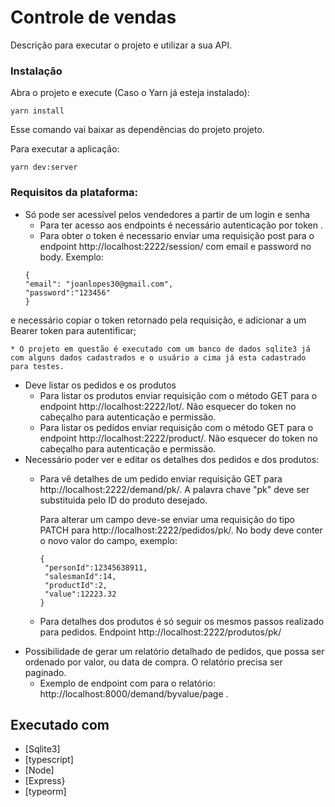 # Controle de vendas

Descrição para executar o projeto e utilizar a sua API.


### Instalação


Abra o projeto e execute (Caso o Yarn já esteja instalado):
```
yarn install
```
Esse comando vai baixar as dependências do projeto projeto.

Para executar a aplicação:
```
yarn dev:server
```

### Requisitos da plataforma:

* Só pode ser acessível pelos vendedores a partir de um login e senha
    * Para ter acesso aos endpoints é necessário autenticação por token .
    * Para obter o token é necessario enviar uma requisição post para o endpoint http://localhost:2222/session/ com email e password no body. Exemplo:
    ```
    {
    "email": "joanlopes30@gmail.com",
	"password":"123456"
    } 
    
    ```
e necessário copiar o token retornado pela requisição, e adicionar a um Bearer token para autentificar;

    * O projeto em questão é executado com um banco de dados sqlite3 já com alguns dados cadastrados e o usuário a cima já esta cadastrado para testes. 
* Deve listar os pedidos e os produtos
    * Para listar os produtos enviar requisição com o método GET para o endpoint http://localhost:2222/lot/. Não esquecer do token no cabeçalho para autenticação e permissão.
    * Para listar os pedidos enviar requisição com o método GET para o endpoint http://localhost:2222/product/. Não esquecer do token no cabeçalho para autenticação e permissão.
* Necessário poder ver e editar os detalhes dos pedidos e dos produtos:
    * Para vê detalhes de um pedido enviar requisição GET para http://localhost:2222/demand/pk/. A palavra chave "pk" deve ser substituida pelo ID do produto desejado.
    
        Para alterar um campo deve-se enviar uma requisição do tipo PATCH para http://localhost:2222/pedidos/pk/. No body deve conter o novo valor do campo, exemplo:
            
       ```
       {
        "personId":12345638911,
        "salesmanId":14,
        "productId":2,
        "value":12223.32
       }
       
       ```
   
    * Para detalhes dos produtos é só seguir os mesmos passos realizado para pedidos. Endpoint http://localhost:2222/produtos/pk/
* Possibilidade de gerar um relatório detalhado de pedidos, que possa ser ordenado por valor, ou data de compra. O relatório precisa ser paginado.
    * Exemplo de endpoint com  para o relatório: http://localhost:8000/demand/byvalue/page .
    
    

        



## Executado com

* [Sqlite3] 
* [typescript]
* [Node]
* [Express}
* [typeorm]


